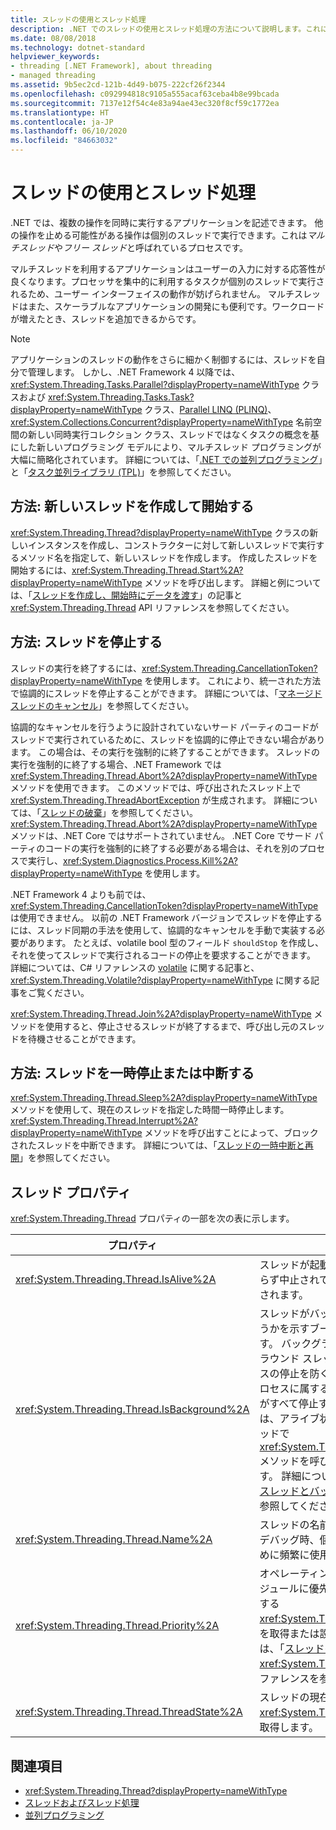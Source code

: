 ```yaml
---
title: スレッドの使用とスレッド処理
description: .NET でのスレッドの使用とスレッド処理の方法について説明します。これにより、多数の操作を同時に実行するアプリケーション (マルチスレッド) を作成できます。
ms.date: 08/08/2018
ms.technology: dotnet-standard
helpviewer_keywords:
- threading [.NET Framework], about threading
- managed threading
ms.assetid: 9b5ec2cd-121b-4d49-b075-222cf26f2344
ms.openlocfilehash: c092994818c9105a555acaf63ceba4b8e99bcada
ms.sourcegitcommit: 7137e12f54c4e83a94ae43ec320f8cf59c1772ea
ms.translationtype: HT
ms.contentlocale: ja-JP
ms.lasthandoff: 06/10/2020
ms.locfileid: "84663032"
---
```

# <a name="using-threads-and-threading"></a>スレッドの使用とスレッド処理

.NET では、複数の操作を同時に実行するアプリケーションを記述できます。 他の操作を止める可能性がある操作は個別のスレッドで実行できます。これは*マルチスレッド*や*フリー スレッド*と呼ばれているプロセスです。  
  
マルチスレッドを利用するアプリケーションはユーザーの入力に対する応答性が良くなります。プロセッサを集中的に利用するタスクが個別のスレッドで実行されるため、ユーザー インターフェイスの動作が妨げられません。 マルチスレッドはまた、スケーラブルなアプリケーションの開発にも便利です。ワークロードが増えたとき、スレッドを追加できるからです。

> [!NOTE]
> アプリケーションのスレッドの動作をさらに細かく制御するには、スレッドを自分で管理します。 しかし、.NET Framework 4 以降では、<xref:System.Threading.Tasks.Parallel?displayProperty=nameWithType> クラスおよび <xref:System.Threading.Tasks.Task?displayProperty=nameWithType> クラス、[Parallel LINQ (PLINQ)](../parallel-programming/introduction-to-plinq.md)、<xref:System.Collections.Concurrent?displayProperty=nameWithType> 名前空間の新しい同時実行コレクション クラス、スレッドではなくタスクの概念を基にした新しいプログラミング モデルにより、マルチスレッド プログラミングが大幅に簡略化されています。 詳細については、「[.NET での並列プログラミング](../parallel-programming/index.md)」と「[タスク並列ライブラリ (TPL)](../parallel-programming/task-parallel-library-tpl.md)」を参照してください。

## <a name="how-to-create-and-start-a-new-thread"></a>方法: 新しいスレッドを作成して開始する

<xref:System.Threading.Thread?displayProperty=nameWithType> クラスの新しいインスタンスを作成し、コンストラクターに対して新しいスレッドで実行するメソッド名を指定して、新しいスレッドを作成します。 作成したスレッドを開始するには、<xref:System.Threading.Thread.Start%2A?displayProperty=nameWithType> メソッドを呼び出します。 詳細と例については、「[スレッドを作成し、開始時にデータを渡す](creating-threads-and-passing-data-at-start-time.md)」の記事と <xref:System.Threading.Thread> API リファレンスを参照してください。

## <a name="how-to-stop-a-thread"></a>方法: スレッドを停止する

スレッドの実行を終了するには、<xref:System.Threading.CancellationToken?displayProperty=nameWithType> を使用します。 これにより、統一された方法で協調的にスレッドを停止することができます。 詳細については、「[マネージド スレッドのキャンセル](cancellation-in-managed-threads.md)」を参照してください。

協調的なキャンセルを行うように設計されていないサード パーティのコードがスレッドで実行されているために、スレッドを協調的に停止できない場合があります。 この場合は、その実行を強制的に終了することができます。 スレッドの実行を強制的に終了する場合、.NET Framework では <xref:System.Threading.Thread.Abort%2A?displayProperty=nameWithType> メソッドを使用できます。 このメソッドでは、呼び出されたスレッド上で <xref:System.Threading.ThreadAbortException> が生成されます。 詳細については、「[スレッドの破棄](destroying-threads.md)」を参照してください。 <xref:System.Threading.Thread.Abort%2A?displayProperty=nameWithType> メソッドは、.NET Core ではサポートされていません。 .NET Core でサード パーティのコードの実行を強制的に終了する必要がある場合は、それを別のプロセスで実行し、<xref:System.Diagnostics.Process.Kill%2A?displayProperty=nameWithType> を使用します。

.NET Framework 4 よりも前では、<xref:System.Threading.CancellationToken?displayProperty=nameWithType> は使用できません。 以前の .NET Framework バージョンでスレッドを停止するには、スレッド同期の手法を使用して、協調的なキャンセルを手動で実装する必要があります。 たとえば、volatile bool 型のフィールド `shouldStop` を作成し、それを使ってスレッドで実行されるコードの停止を要求することができます。 詳細については、C# リファレンスの [volatile](../../csharp/language-reference/keywords/volatile.md) に関する記事と、<xref:System.Threading.Volatile?displayProperty=nameWithType> に関する記事をご覧ください。

<xref:System.Threading.Thread.Join%2A?displayProperty=nameWithType> メソッドを使用すると、停止させるスレッドが終了するまで、呼び出し元のスレッドを待機させることができます。

## <a name="how-to-pause-or-interrupt-a-thread"></a>方法: スレッドを一時停止または中断する

<xref:System.Threading.Thread.Sleep%2A?displayProperty=nameWithType> メソッドを使用して、現在のスレッドを指定した時間一時停止します。 <xref:System.Threading.Thread.Interrupt%2A?displayProperty=nameWithType> メソッドを呼び出すことによって、ブロックされたスレッドを中断できます。 詳細については、「[スレッドの一時中断と再開](pausing-and-resuming-threads.md)」を参照してください。

## <a name="thread-properties"></a>スレッド プロパティ

<xref:System.Threading.Thread> プロパティの一部を次の表に示します。  
  
|プロパティ|説明|  
|--------------|-----------|  
|<xref:System.Threading.Thread.IsAlive%2A>|スレッドが起動していて、正常終了しておらず中止されてもいない場合は、`true` が返されます。|  
|<xref:System.Threading.Thread.IsBackground%2A>|スレッドがバックグラウンド スレッドかどうかを示すブール値を取得または設定します。 バックグラウンド スレッドはフォアグラウンド スレッドに似ていますが、プロセスの停止を防ぐことはありません。 あるプロセスに属するフォアグラウンド スレッドがすべて停止すると、共通言語ランタイムは、アライブ状態のバックグラウンド スレッドで <xref:System.Threading.Thread.Abort%2A> メソッドを呼び出し、プロセスを終了します。 詳細については、「[フォアグラウンド スレッドとバックグラウンド スレッド](foreground-and-background-threads.md)」を参照してください。|  
|<xref:System.Threading.Thread.Name%2A>|スレッドの名前を取得または設定します。 デバッグ時、個々のスレッドを検出するために頻繁に使用されます。|  
|<xref:System.Threading.Thread.Priority%2A>|オペレーティング システムがスレッド スケジュールに優先順位を設定するために使用する <xref:System.Threading.ThreadPriority> 値を取得または設定します。 詳細については、「[スレッドのスケジューリング](scheduling-threads.md)」と <xref:System.Threading.ThreadPriority> リファレンスを参照してください。|  
|<xref:System.Threading.Thread.ThreadState%2A>|スレッドの現在の状態を示す <xref:System.Threading.ThreadState> 値を取得します。|  

## <a name="see-also"></a>関連項目

- <xref:System.Threading.Thread?displayProperty=nameWithType>
- [スレッドおよびスレッド処理](threads-and-threading.md)
- [並列プログラミング](../parallel-programming/index.md)
